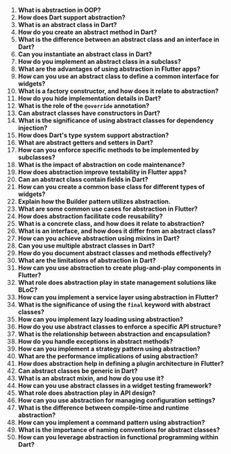 1. **What is abstraction in OOP?**
2. **How does Dart support abstraction?**
3. **What is an abstract class in Dart?**
4. **How do you create an abstract method in Dart?**
5. **What is the difference between an abstract class and an interface in Dart?**
6. **Can you instantiate an abstract class in Dart?**
7. **How do you implement an abstract class in a subclass?**
8. **What are the advantages of using abstraction in Flutter apps?**
9. **How can you use an abstract class to define a common interface for widgets?**
10. **What is a factory constructor, and how does it relate to abstraction?**
11. **How do you hide implementation details in Dart?**
12. **What is the role of the `@override` annotation?**
13. **Can abstract classes have constructors in Dart?**
14. **What is the significance of using abstract classes for dependency injection?**
15. **How does Dart's type system support abstraction?**
16. **What are abstract getters and setters in Dart?**
17. **How can you enforce specific methods to be implemented by subclasses?**
18. **What is the impact of abstraction on code maintenance?**
19. **How does abstraction improve testability in Flutter apps?**
20. **Can an abstract class contain fields in Dart?**
21. **How can you create a common base class for different types of widgets?**
22. **Explain how the Builder pattern utilizes abstraction.**
23. **What are some common use cases for abstraction in Flutter?**
24. **How does abstraction facilitate code reusability?**
25. **What is a concrete class, and how does it relate to abstraction?**
26. **What is an interface, and how does it differ from an abstract class?**
27. **How can you achieve abstraction using mixins in Dart?**
28. **Can you use multiple abstract classes in Dart?**
29. **How do you document abstract classes and methods effectively?**
30. **What are the limitations of abstraction in Dart?**
31. **How can you use abstraction to create plug-and-play components in Flutter?**
32. **What role does abstraction play in state management solutions like BLoC?**
33. **How can you implement a service layer using abstraction in Flutter?**
34. **What is the significance of using the `final` keyword with abstract classes?**
35. **How can you implement lazy loading using abstraction?**
36. **How do you use abstract classes to enforce a specific API structure?**
37. **What is the relationship between abstraction and encapsulation?**
38. **How do you handle exceptions in abstract methods?**
39. **How can you implement a strategy pattern using abstraction?**
40. **What are the performance implications of using abstraction?**
41. **How does abstraction help in defining a plugin architecture in Flutter?**
42. **Can abstract classes be generic in Dart?**
43. **What is an abstract mixin, and how do you use it?**
44. **How can you use abstract classes in a widget testing framework?**
45. **What role does abstraction play in API design?**
46. **How can you use abstraction for managing configuration settings?**
47. **What is the difference between compile-time and runtime abstraction?**
48. **How can you implement a command pattern using abstraction?**
49. **What is the importance of naming conventions for abstract classes?**
50. **How can you leverage abstraction in functional programming within Dart?**
